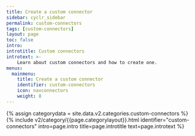 ```yaml
---
title: Create a custom connector
sidebar: cyclr_sidebar
permalink: custom-connectors
tags: [custom-connectors]
layout: page
toc: false
intro: 
introtitle: Custom connectors
introtext: >-
    Learn about custom connectors and how to create one.
menus:
  mainmenu:
    title: Create a custom connector
    identifier: custom-connectors
    icon: navconnectors
    weight: 8
---
```

{% assign categorydata = site.data.v2.categories.custom-connectors %}
{% include v2/category/{{page.categorylayout}}.html identifier="custom-connectors" intro=page.intro title=page.introtitle text=page.introtext %}
